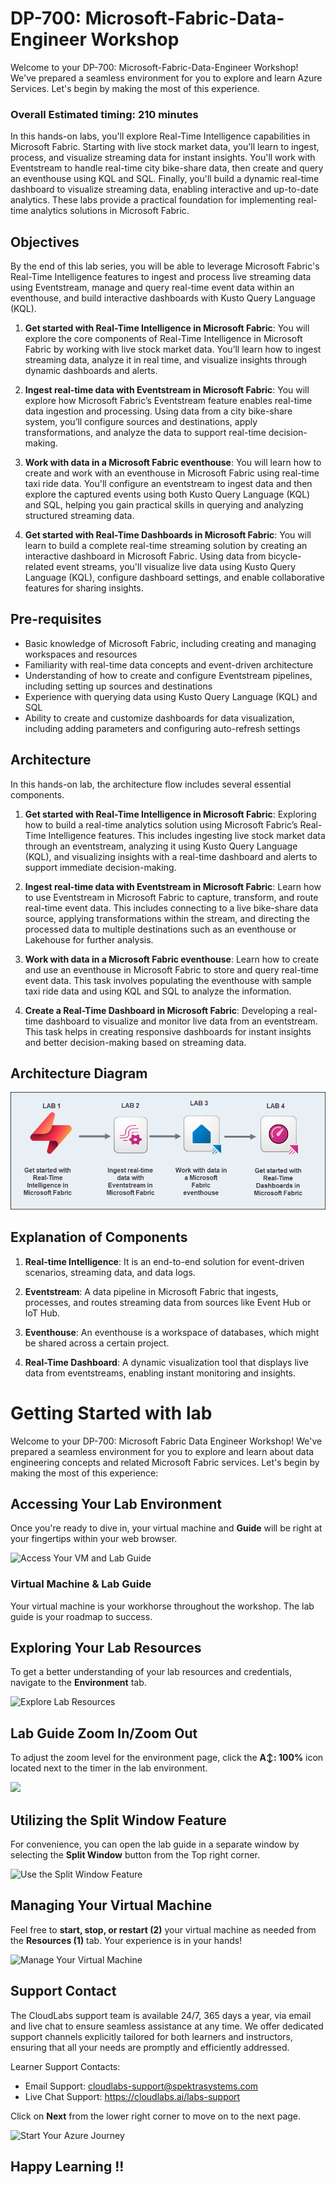 # DP-700: Microsoft-Fabric-Data-Engineer Workshop

Welcome to your DP-700: Microsoft-Fabric-Data-Engineer Workshop! We've prepared a seamless environment for you to explore and learn Azure Services. Let's begin by making the most of this experience.

### Overall Estimated timing: 210 minutes

In this hands-on labs, you'll explore Real-Time Intelligence capabilities in Microsoft Fabric. Starting with live stock market data, you'll learn to ingest, process, and visualize streaming data for instant insights. You'll work with Eventstream to handle real-time city bike-share data, then create and query an eventhouse using KQL and SQL. Finally, you'll build a dynamic real-time dashboard to visualize streaming data, enabling interactive and up-to-date analytics. These labs provide a practical foundation for implementing real-time analytics solutions in Microsoft Fabric.


## Objectives

By the end of this lab series, you will be able to leverage Microsoft Fabric's Real-Time Intelligence features to ingest and process live streaming data using Eventstream, manage and query real-time event data within an eventhouse, and build interactive dashboards with Kusto Query Language (KQL). 

1. **Get started with Real-Time Intelligence in Microsoft Fabric**: You will explore the core components of Real-Time Intelligence in Microsoft Fabric by working with live stock market data. You’ll learn how to ingest streaming data, analyze it in real time, and visualize insights through dynamic dashboards and alerts.

1. **Ingest real-time data with Eventstream in Microsoft Fabric**: You will explore how Microsoft Fabric’s Eventstream feature enables real-time data ingestion and processing. Using data from a city bike-share system, you’ll configure sources and destinations, apply transformations, and analyze the data to support real-time decision-making.

1. **Work with data in a Microsoft Fabric eventhouse**: You will learn how to create and work with an eventhouse in Microsoft Fabric using real-time taxi ride data. You'll configure an eventstream to ingest data and then explore the captured events using both Kusto Query Language (KQL) and SQL, helping you gain practical skills in querying and analyzing structured streaming data.

1. **Get started with Real-Time Dashboards in Microsoft Fabric**: You will learn to build a complete real-time streaming solution by creating an interactive dashboard in Microsoft Fabric. Using data from bicycle-related event streams, you'll visualize live data using Kusto Query Language (KQL), configure dashboard settings, and enable collaborative features for sharing insights. 

## Pre-requisites

- Basic knowledge of Microsoft Fabric, including creating and managing workspaces and resources
- Familiarity with real-time data concepts and event-driven architecture
- Understanding of how to create and configure Eventstream pipelines, including setting up sources and destinations
- Experience with querying data using Kusto Query Language (KQL) and SQL
- Ability to create and customize dashboards for data visualization, including adding parameters and configuring auto-refresh settings


## Architecture

In this hands-on lab, the architecture flow includes several essential components.

1. **Get started with Real-Time Intelligence in Microsoft Fabric**:  Exploring how to build a real-time analytics solution using Microsoft Fabric’s Real-Time Intelligence features. This includes ingesting live stock market data through an eventstream, analyzing it using Kusto Query Language (KQL), and visualizing insights with a real-time dashboard and alerts to support immediate decision-making.

1. **Ingest real-time data with Eventstream in Microsoft Fabric**: Learn how to use Eventstream in Microsoft Fabric to capture, transform, and route real-time event data. This includes connecting to a live bike-share data source, applying transformations within the stream, and directing the processed data to multiple destinations such as an eventhouse or Lakehouse for further analysis.

1. **Work with data in a Microsoft Fabric eventhouse**: Learn how to create and use an eventhouse in Microsoft Fabric to store and query real-time event data. This task involves populating the eventhouse with sample taxi ride data and using KQL and SQL to analyze the information.

1. **Create a Real-Time Dashboard in Microsoft Fabric**: Developing a real-time dashboard to visualize and monitor live data from an eventstream. This task helps in creating responsive dashboards for instant insights and better decision-making based on streaming data.


## Architecture Diagram

 ![](../Images/dp700arc1.png)

## Explanation of Components

1. **Real-time Intelligence**: It is an end-to-end solution for event-driven scenarios, streaming data, and data logs.

1. **Eventstream**: A data pipeline in Microsoft Fabric that ingests, processes, and routes streaming data from sources like Event Hub or IoT Hub.

1. **Eventhouse**: An eventhouse is a workspace of databases, which might be shared across a certain project.

1. **Real-Time Dashboard**: A dynamic visualization tool that displays live data from eventstreams, enabling instant monitoring and insights.


# Getting Started with lab
 
Welcome to your DP-700: Microsoft Fabric Data Engineer Workshop! We've prepared a seamless environment for you to explore and learn about data engineering concepts and related Microsoft Fabric services. Let's begin by making the most of this experience:
 
## Accessing Your Lab Environment
 
Once you're ready to dive in, your virtual machine and **Guide** will be right at your fingertips within your web browser.
 
![Access Your VM and Lab Guide](../Images/dg1.png)

### Virtual Machine & Lab Guide
 
Your virtual machine is your workhorse throughout the workshop. The lab guide is your roadmap to success.

## Exploring Your Lab Resources
 
To get a better understanding of your lab resources and credentials, navigate to the **Environment** tab.
 
![Explore Lab Resources](../Images/dg2.png)

## Lab Guide Zoom In/Zoom Out
 
To adjust the zoom level for the environment page, click the **A↕: 100%** icon located next to the timer in the lab environment.

![](../Images/gd4.png)

## Utilizing the Split Window Feature
 
For convenience, you can open the lab guide in a separate window by selecting the **Split Window** button from the Top right corner.
 
![Use the Split Window Feature](../Images/dg3.png)

## Managing Your Virtual Machine
 
Feel free to **start, stop, or restart (2)** your virtual machine as needed from the **Resources (1)** tab. Your experience is in your hands!
 
![Manage Your Virtual Machine](../Images/gd5.png)

## Support Contact
 
The CloudLabs support team is available 24/7, 365 days a year, via email and live chat to ensure seamless assistance at any time. We offer dedicated support channels explicitly tailored for both learners and instructors, ensuring that all your needs are promptly and efficiently addressed.
 
Learner Support Contacts:
 
- Email Support: cloudlabs-support@spektrasystems.com
- Live Chat Support: https://cloudlabs.ai/labs-support

Click on **Next** from the lower right corner to move on to the next page.

   ![Start Your Azure Journey](../Images/dpn1.png)

## Happy Learning !!
